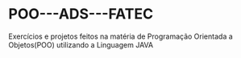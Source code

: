 # POO---ADS---FATEC
Exercícios e projetos feitos na matéria de Programação Orientada a Objetos(POO) utilizando a Linguagem JAVA
